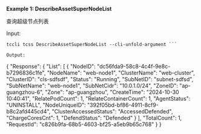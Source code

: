 **Example 1: DescribeAssetSuperNodeList**

查询超级节点列表

Input: 

```
tccli tcss DescribeAssetSuperNodeList --cli-unfold-argument ```

Output: 
```
{
    "Response": {
        "List": [
            {
                "NodeID": "dc56fda9-58c8-4c4f-9e8c-b7296836c1fe",
                "NodeName": "web-node1",
                "ClusterName": "web-cluster",
                "ClusterID": "cls-sdfsdf",
                "Status": "Running",
                "SubNetID": "subnet-sdfsd",
                "SubNetName": "web-node1",
                "SubNetCidr": "10.0.1.0/24",
                "ZoneID": "ap-guangzhou-6",
                "Zone": "ap-guangzhou",
                "CreateTime": "2024-10-30 10:40:41",
                "RelatePodCount": 1,
                "RelateContainerCount": 1,
                "AgentStatus": "UNINSTALL",
                "NodeUniqueID": "392f05bd-bf86-4911-8cf9-b8c2afd445cd4",
                "ClusterAccessedStatus": "AccessedDefended",
                "ChargeCoresCnt": 1,
                "DefendStatus": "Defended"
            }
        ],
        "TotalCount": 1,
        "RequestId": "c826b9fa-68b5-4603-bf25-a5eb9b65c768"
    }
}
```


